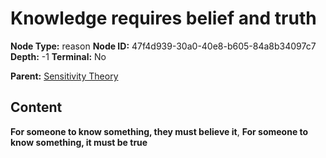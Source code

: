# Knowledge requires belief and truth

**Node Type:** reason
**Node ID:** 47f4d939-30a0-40e8-b605-84a8b34097c7
**Depth:** -1
**Terminal:** No

**Parent:** [Sensitivity Theory](sensitivity-theory.md)

## Content

**For someone to know something, they must believe it**, **For someone to know something, it must be true**
